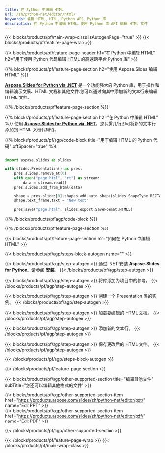 ```yaml
---
title: 在 Python 中编辑 HTML
url: /zh/python-net/editor/html/
keywords: 编辑 HTML、HTML、Python API、Python 库
description: 在 Python 中编辑 HTML。使用 Python 库 API 编辑 HTML 文件
---
```


{{< blocks/products/pf/main-wrap-class isAutogenPage="true" >}}
{{< blocks/products/pf/feature-page-wrap >}}

{{< blocks/products/pf/feature-page-header h1="在 Python 中编辑 HTML" h2="用于使用 Python 代码编辑 HTML 的高速跨平台 Python 库" >}}

{{% blocks/products/pf/feature-page-section h2="使用 Aspose.Slides 编辑 HTML" %}}

[**Aspose.Slides for Python via .NET**](https://products.aspose.com/slides/zh/python-net/) 是一个功能强大的 Python 库，用于操作和编辑演示文稿、HTML 文档和其他文件.您可以通过向其中添加新的文本行来编辑 HTML 文档。 

{{% /blocks/products/pf/feature-page-section %}}




{{% blocks/products/pf/feature-page-section  h2="在 Python 中编辑 HTML" %}}
使用 [**Aspose.Slides for Python via .NET**](https://products.aspose.com/slides/zh/python-net/)，您只需几行即可将新的文本行添加到 HTML 文档代码行。

{{% blocks/products/pf/agp/code-block title="用于编辑 HTML 的 Python 代码" offSpacer="true" %}}
```python

import aspose.slides as slides

with slides.Presentation() as pres:
    pres.slides.remove_at(0)
    with open("page.html", "rt") as stream:
        data = stream.read()
    pres.slides.add_from_html(data)

    shape = pres.slides[0].shapes.add_auto_shape(slides.ShapeType.RECTANGLE, 10, 10, 100, 50)
    shape.text_frame.text = "New text"

    pres.save("page.html", slides.export.SaveFormat.HTML5)
```
{{% /blocks/products/pf/agp/code-block %}}

{{% /blocks/products/pf/feature-page-section %}}




{{< blocks/products/pf/feature-page-section  h2="如何在 Python 中编辑 HTML" >}}


{{< blocks/products/pf/agp/steps-block-autogen name="" >}}


{{< blocks/products/pf/agp/step-autogen >}}
通过 .NET 安装 **Aspose.Slides for Python**。请参阅 [**安装**](https://docs.aspose.com/slides/python-net/installation/)。
{{< /blocks/products/pf/agp/step-autogen >}}

{{< blocks/products/pf/agp/step-autogen >}}
将库添加为项目中的参考。
{{< /blocks/products/pf/agp/step-autogen >}}

{{< blocks/products/pf/agp/step-autogen >}}
创建一个 Presentation 类的实例。
{{< /blocks/products/pf/agp/step-autogen >}}

{{< blocks/products/pf/agp/step-autogen >}}
加载要编辑的 HTML 文档。
{{< /blocks/products/pf/agp/step-autogen >}}

{{< blocks/products/pf/agp/step-autogen >}}
添加新的文本行。
{{< /blocks/products/pf/agp/step-autogen >}}

{{< blocks/products/pf/agp/step-autogen >}}
保存更改后的 HTML 文件。
{{< /blocks/products/pf/agp/step-autogen >}}


{{< /blocks/products/pf/agp/steps-block-autogen >}}


{{< /blocks/products/pf/feature-page-section >}}




{{< blocks/products/pf/agp/other-supported-section title="编辑其他文件" subTitle="您还可以编辑其他格式的文件" >}}

{{< blocks/products/pf/agp/other-supported-section-item href="https://products.aspose.com/slides/zh/python-net/editor/ppt/" name="Edit PPT" >}}    
{{< blocks/products/pf/agp/other-supported-section-item href="https://products.aspose.com/slides/zh/python-net/editor/pdf/" name="Edit PDF" >}}  



{{< /blocks/products/pf/agp/other-supported-section >}}

{{< /blocks/products/pf/feature-page-wrap >}}
{{< /blocks/products/pf/main-wrap-class >}}